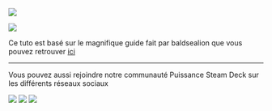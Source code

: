 [![](https://github.com/Gotcha007/steamdeck-configuraton-ultime-windows11/blob/main/images/Psteam-deck-white-1-2-1-3.svg)](https://puissancesteamdeck.com/)

[![](https://github.com/Gotcha007/steamdeck-configuraton-ultime-windows11/blob/main/images/home/home.png)](https://github.com/Gotcha007/steamdeck-configuraton-ultime-windows11/wiki)


Ce tuto est basé sur le magnifique guide fait par baldsealion que vous pouvez retrouver [ici](https://github.com/baldsealion/Steamdeck-Ultimate-Windows11-Guide)


***
Vous pouvez aussi rejoindre notre communauté Puissance Steam Deck sur les différents réseaux sociaux

[![](https://github.com/Gotcha007/steamdeck-configuraton-ultime-windows11/blob/main/images/yt.png)](https://www.youtube.com/c/grdmiam1)   [![](https://github.com/Gotcha007/steamdeck-configuraton-ultime-windows11/blob/main/images/facebook.png)](https://www.facebook.com/groups/178029807772144)   [![](https://github.com/Gotcha007/steamdeck-configuraton-ultime-windows11/blob/main/images/discord.png)](https://discord.gg/cVbvnHG3)

